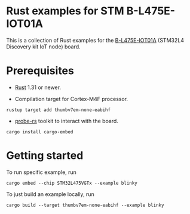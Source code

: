 # Rust examples for STM B-L475E-IOT01A

This is a collection of Rust examples for the [B-L475E-IOT01A](https://www.st.com/en/evaluation-tools/b-l475e-iot01a.html) (STM32L4 Discovery kit IoT node) board.

# Prerequisites

* [Rust](https://rustup.rs) 1.31 or newer.

* Compilation target for Cortex-M4F processor.

```rustup target add thumbv7em-none-eabihf```

* [probe-rs](https://probe.rs/) toolkit to interact with the board.

```cargo install cargo-embed```

# Getting started

To run specific example, run

```cargo embed --chip STM32L475VGTx --example blinky```

To just build an example locally, run

```cargo build --target thumbv7em-none-eabihf --example blinky```

